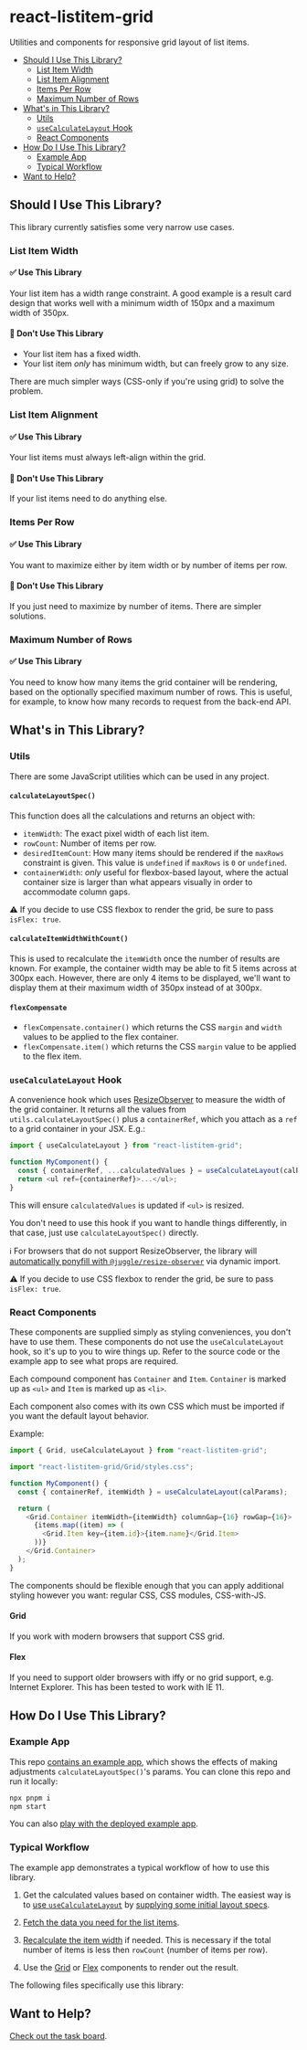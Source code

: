 # react-listitem-grid

Utilities and components for responsive grid layout of list items.

- [Should I Use This Library?](#should-i-use-this-library)
  - [List Item Width](#list-item-width)
  - [List Item Alignment](#list-item-alignment)
  - [Items Per Row](#items-per-row)
  - [Maximum Number of Rows](#maximum-number-of-rows)
- [What's in This Library?](#whats-in-this-library)
  - [Utils](#utils)
  - [`useCalculateLayout` Hook](#usecalculatelayout-hook)
  - [React Components](#react-components)
- [How Do I Use This Library?](#how-do-i-use-this-library)
  - [Example App](#example-app)
  - [Typical Workflow](#typical-workflow)
- [Want to Help?](#want-to-help)

## Should I Use This Library?

This library currently satisfies some very narrow use cases.

### List Item Width

#### ✅ Use This Library

Your list item has a width range constraint. A good example is a result card
design that works well with a minimum width of 150px and a maximum width of
350px.

#### 🚫 Don't Use This Library

- Your list item has a fixed width.
- Your list item _only_ has minimum width, but can freely grow to any size.

There are much simpler ways (CSS-only if you're using grid) to solve the
problem.

### List Item Alignment

#### ✅ Use This Library

Your list items must always left-align within the grid.

#### 🚫 Don't Use This Library

If your list items need to do anything else.

### Items Per Row

#### ✅ Use This Library

You want to maximize either by item width or by number of items per row.

#### 🚫 Don't Use This Library

If you just need to maximize by number of items. There are simpler solutions.

### Maximum Number of Rows

#### ✅ Use This Library

You need to know how many items the grid container will be rendering, based on
the optionally specified maximum number of rows. This is useful, for example, to
know how many records to request from the back-end API.

## What's in This Library?

### Utils

There are some JavaScript utilities which can be used in any project.

#### `calculateLayoutSpec()`

This function does all the calculations and returns an object with:

- `itemWidth`: The exact pixel width of each list item.
- `rowCount`: Number of items per row.
- `desiredItemCount`: How many items should be rendered if the `maxRows`
  constraint is given. This value is `undefined` if `maxRows` is `0` or
  `undefined`.
- `containerWidth`: _only_ useful for flexbox-based layout, where the actual
  container size is larger than what appears visually in order to accommodate
  column gaps.

⚠️ If you decide to use CSS flexbox to render the grid, be sure to pass
`isFlex: true`.

#### `calculateItemWidthWithCount()`

This is used to recalculate the `itemWidth` once the number of results are
known. For example, the container width may be able to fit 5 items across at
300px each. However, there are only 4 items to be displayed, we'll want to
display them at their maximum width of 350px instead of at 300px.

#### `flexCompensate`

- `flexCompensate.container()` which returns the CSS `margin` and `width` values
  to be applied to the flex container.
- `flexCompensate.item()` which returns the CSS `margin` value to be applied to
  the flex item.

### `useCalculateLayout` Hook

A convenience hook which uses [ResizeObserver][] to measure the width of the
grid container. It returns all the values from `utils.calculateLayoutSpec()`
plus a `containerRef`, which you attach as a `ref` to a grid container in your
JSX. E.g.:

```js
import { useCalculateLayout } from "react-listitem-grid";

function MyComponent() {
  const { containerRef, ...calculatedValues } = useCalculateLayout(calParams);
  return <ul ref={containerRef}>...</ul>;
}
```

This will ensure `calculatedValues` is updated if `<ul>` is resized.

You don't need to use this hook if you want to handle things differently, in
that case, just use `calculateLayoutSpec()` directly.

ℹ️ For browsers that do not support ResizeObserver, the library will
[automatically ponyfill with `@juggle/resize-observer`][resizeobserver-ponyfill]
via dynamic import.

⚠️ If you decide to use CSS flexbox to render the grid, be sure to pass
`isFlex: true`.

### React Components

These components are supplied simply as styling conveniences, you don't have to
use them. These components do not use the `useCalculateLayout` hook, so it's up
to you to wire things up. Refer to the source code or the example app to see
what props are required.

Each compound component has `Container` and `Item`. `Container` is marked up as
`<ul>` and `Item` is marked up as `<li>`.

Each component also comes with its own CSS which must be imported if you want
the default layout behavior.

Example:

```js
import { Grid, useCalculateLayout } from "react-listitem-grid";

import "react-listitem-grid/Grid/styles.css";

function MyComponent() {
  const { containerRef, itemWidth } = useCalculateLayout(calParams);

  return (
    <Grid.Container itemWidth={itemWidth} columnGap={16} rowGap={16}>
      {items.map((item) => (
        <Grid.Item key={item.id}>{item.name}</Grid.Item>
      ))}
    </Grid.Container>
  );
}
```

The components should be flexible enough that you can apply additional styling
however you want: regular CSS, CSS modules, CSS-with-JS.

#### Grid

If you work with modern browsers that support CSS grid.

#### Flex

If you need to support older browsers with iffy or no grid support, e.g.
Internet Explorer. This has been tested to work with IE 11.

## How Do I Use This Library?

### Example App

This repo [contains an example app][example app], which shows the effects of
making adjustments `calculateLayoutSpec()`'s params. You can clone this repo and
run it locally:

```sh
npx pnpm i
npm start
```

You can also [play with the deployed example app][deployed].

### Typical Workflow

The example app demonstrates a typical workflow of how to use this library.

1. Get the calculated values based on container width. The easiest way is to
   [use `useCalculateLayout`][calc-layout] by [supplying some initial layout
   specs][layout-specs].

1. [Fetch the data you need for the list items][fetch-data].

1. [Recalculate the item width][recalc-width] if needed. This is necessary if
   the total number of items is less then `rowCount` (number of items per row).

1. Use the [Grid][grid] or [Flex][flex] components to render out the result.

The following files specifically use this library:

## Want to Help?

[Check out the task board](https://github.com/gsong/react-listitem-grid/projects/1).

[calc-layout]:
  https://github.com/gsong/react-listitem-grid/blob/develop/src/example-app/examples/GridAll.js#L23-L28
[deployed]: https://gsong.github.io/react-listitem-grid/
[example app]:
  https://github.com/gsong/react-listitem-grid/tree/develop/src/example-app
[fetch-data]:
  https://github.com/gsong/react-listitem-grid/blob/develop/src/example-app/examples/GridAll.js#L31-L35
[flex]:
  https://github.com/gsong/react-listitem-grid/blob/develop/src/example-app/examples/FlexAll.js#L47-L61
[grid]:
  https://github.com/gsong/react-listitem-grid/blob/develop/src/example-app/examples/GridAll.js#L46-L56
[layout-specs]:
  https://github.com/gsong/react-listitem-grid/blob/develop/src/example-app/examples/GridAll.js#L16-L20
[recalc-width]:
  https://github.com/gsong/react-listitem-grid/blob/develop/src/example-app/examples/GridAll.js#L37-L43
[resizeobserver-ponyfill]: https://github.com/juggle/resize-observer
[resizeobserver]:
  https://developer.mozilla.org/en-US/docs/Web/API/ResizeObserver
